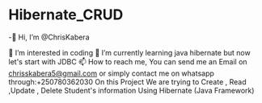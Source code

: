 # Hibernate_CRUD
-👋 Hi, I’m @ChrisKabera

👀 I’m interested in coding
🌱 I’m currently learning java hibernate but now let's start with JDBC
📫 How to reach me, You can send me an Email on chrisskabera5@gmail.com or simply contact me on whatsapp through:+250780362030
 On this Project We are trying to Create , Read ,Update , Delete Student's information  Using Hibernate (Java Framework)

